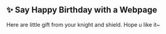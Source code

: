## ✨ Say Happy Birthday with a Webpage

Here are little gift from your knight and shield. Hope u like it~
